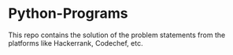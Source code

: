 # Python-Programs
This repo contains the solution of the problem statements from the platforms like Hackerrank, Codechef, etc.
